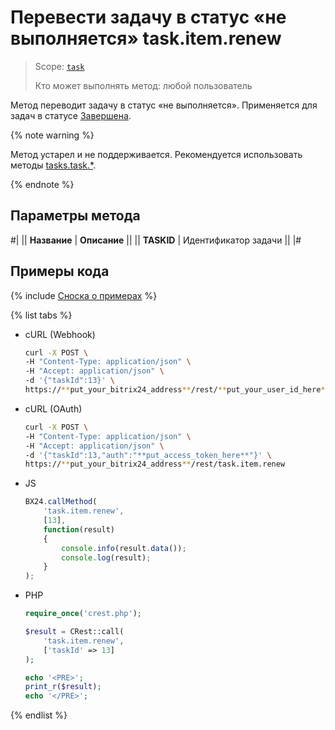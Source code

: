 # Перевести задачу в статус «не выполняется» task.item.renew

> Scope: [`task`](../../../scopes/permissions.md)
>
> Кто может выполнять метод: любой пользователь

Метод переводит задачу в статус «не выполняется». Применяется для задач в статусе [Завершена](./task-item-complete.md).

{% note warning %}

Метод устарел и не поддерживается. Рекомендуется использовать методы [tasks.task.*](../../index.md).

{% endnote %}

## Параметры метода

#|
|| **Название** | **Описание** ||
|| **TASKID** | Идентификатор задачи ||
|#

## Примеры кода

{% include [Сноска о примерах](../../../../_includes/examples.md) %}

{% list tabs %}

- cURL (Webhook)

    ```bash
    curl -X POST \
    -H "Content-Type: application/json" \
    -H "Accept: application/json" \
    -d '{"taskId":13}' \
    https://**put_your_bitrix24_address**/rest/**put_your_user_id_here**/**put_your_webhook_here**/task.item.renew
    ```

- cURL (OAuth)

    ```bash
    curl -X POST \
    -H "Content-Type: application/json" \
    -H "Accept: application/json" \
    -d '{"taskId":13,"auth":"**put_access_token_here**"}' \
    https://**put_your_bitrix24_address**/rest/task.item.renew
    ```

- JS

    ```js
    BX24.callMethod(
        'task.item.renew',
        [13],
        function(result)
        {
            console.info(result.data());
            console.log(result);
        }
    );
    ```

- PHP

    ```php
    require_once('crest.php');

    $result = CRest::call(
        'task.item.renew',
        ['taskId' => 13]
    );

    echo '<PRE>';
    print_r($result);
    echo '</PRE>';
    ```

{% endlist %}
